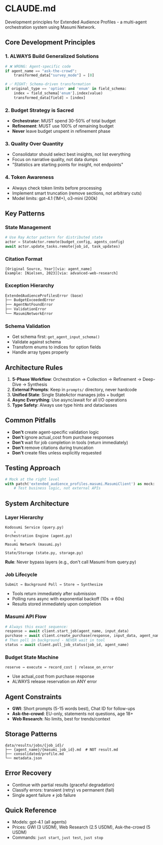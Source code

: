 # CLAUDE.md

Development principles for Extended Audience Profiles - a multi-agent orchestration system using Masumi Network.

## Core Development Principles

### 1. ALWAYS Build Generalized Solutions
```python
# ❌ WRONG: Agent-specific code
if agent_name == "ask-the-crowd":
    transformed_data["survey_mode"] = [0]

# ✅ RIGHT: Schema-driven transformation
if original_type == 'option' and 'enum' in field_schema:
    index = field_schema['enum'].index(value)
    transformed_data[field] = [index]
```

### 2. Budget Strategy is Sacred
- **Orchestrator**: MUST spend 30-50% of total budget
- **Refinement**: MUST use 100% of remaining budget
- **Never** leave budget unspent in refinement phase

### 3. Quality Over Quantity
- Consolidator should select best insights, not list everything
- Focus on narrative quality, not data dumps
- "Statistics are starting points for insight, not endpoints"

### 4. Token Awareness
- Always check token limits before processing
- Implement smart truncation (remove sections, not arbitrary cuts)
- Model limits: gpt-4.1 (1M+), o3-mini (200k)

## Key Patterns

### State Management
```python
# Use Ray Actor pattern for distributed state
actor = StateActor.remote(budget_config, agents_config)
await actor.update_tasks.remote(job_id, task_updates)
```

### Citation Format
```
[Original Source, Year][via: agent_name]
Example: [Nielsen, 2023][via: advanced-web-research]
```

### Exception Hierarchy
```python
ExtendedAudienceProfilesError (base)
├── BudgetExceededError
├── AgentNotFoundError
├── ValidationError
└── MasumiNetworkError
```

### Schema Validation
- Get schema first: `get_agent_input_schema()`
- Validate against schema
- Transform enums to indices for option fields
- Handle array types properly

## Architecture Rules

1. **5-Phase Workflow**: Orchestration → Collection → Refinement → Deep-Dive → Synthesis
2. **External Prompts**: Keep in `prompts/` directory, never hardcode
3. **Unified State**: Single StateActor manages jobs + budget
4. **Async Everything**: Use async/await for all I/O operations
5. **Type Safety**: Always use type hints and dataclasses

## Common Pitfalls

- **Don't** create agent-specific validation logic
- **Don't** ignore actual_cost from purchase responses
- **Don't** wait for job completion in tools (return immediately)
- **Don't** remove citations during truncation
- **Don't** create files unless explicitly requested

## Testing Approach
```python
# Mock at the right level
with patch('extended_audience_profiles.masumi.MasumiClient') as mock:
    # Test business logic, not external APIs
```

## System Architecture

### Layer Hierarchy
```
Kodosumi Service (query.py)
    ↓
Orchestration Engine (agent.py)
    ↓
Masumi Network (masumi.py)
    ↓
State/Storage (state.py, storage.py)
```
**Rule**: Never bypass layers (e.g., don't call Masumi from query.py)

### Job Lifecycle
```
Submit → Background Poll → Store → Synthesize
```
- Tools return immediately after submission
- Polling runs async with exponential backoff (10s → 60s)
- Results stored immediately upon completion

### Masumi API Flow
```python
# Always this exact sequence:
response = await client.start_job(agent_name, input_data)
purchase = await client.create_purchase(response, input_data, agent_name)
# Then poll in background - NEVER wait in tool
status = await client.poll_job_status(job_id, agent_name)
```

### Budget State Machine
```
reserve → execute → record_cost | release_on_error
```
- Use actual_cost from purchase response
- ALWAYS release reservation on ANY error

## Agent Constraints

- **GWI**: Short prompts (5-15 words best), Chat ID for follow-ups
- **Ask-the-crowd**: EU-only, statements not questions, age 18+
- **Web Research**: No limits, best for trends/context

## Storage Patterns

```
data/results/jobs/{job_id}/
├── {agent_name}/{masumi_job_id}.md  # NOT result.md
├── consolidated/profile.md
└── metadata.json
```

## Error Recovery

- Continue with partial results (graceful degradation)
- Classify errors: transient (retry) vs permanent (fail)
- Single agent failure ≠ job failure

## Quick Reference

- Models: gpt-4.1 (all agents)
- Prices: GWI (3 USDM), Web Research (2.5 USDM), Ask-the-crowd (5 USDM)
- Commands: `just start`, `just test`, `just stop`